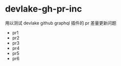 # devlake-gh-pr-inc
用以测试 devlake github graphql 插件的 pr 差量更新问题

- pr1 
- pr2
- pr3
- pr4
- pr5
- pr6
